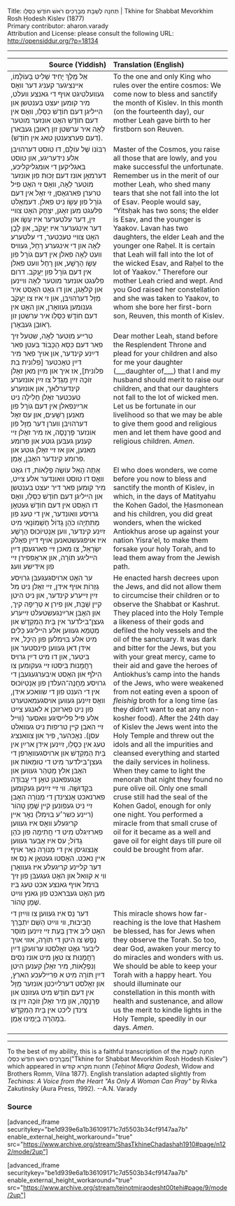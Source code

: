 <html>
<head></head>
<body>
Title: תְּחִנָה לְשַׁבָּת מְבָרְכִים רֹאשׁ חוֹדֶשׁ כִּסְלֵו | Tkhine for Shabbat Mevorkhim Rosh Ḥodesh Kislev (1877)<br />
Primary contributor: aharon.varady<br />
Attribution and License: please consult the following URL: <a href="http://opensiddur.org/?p=18134">http://opensiddur.org/?p=18134</a>
<p />
<hr />

<table style="margin-left: auto;margin-right: auto;" class="draggable">
<thead><tr><th id="x" style="text-align: right;">Source (Yiddish)</th><th style="text-align: left;">Translation (English)</th></tr></thead>
<tbody>
<tr>
<td style="vertical-align:top;" width="46%">
<div class="yiddish"><span lang="he">
אֵל מֶלֶךְ יָחִיד שַׁלִיט בְּעוֹלָמוֹ, אײנציגער קעניג דער װאָס געװעלטיגט אױף די גאנצע װעלט, מיר קומען יעצט בּענטשן און הײליגן דעם חוֹדֶשׁ כִּסְלֵו, װאָס אין דעם חוֹדֶשׁ האָט אונזער מוטער לֵאָה איר ערשטן זון רְאוּבֵן געבּארן (דעם פערצענטן טאג אין חוֹדֶשׁ). 
</span></div>
</td>
 
<td style="vertical-align:top;" width="53%">
<div class="english">
To the one and only King who rules over the entire cosmos: We come now to bless and sanctify the month of Kislev. In this month (on the fourteenth day), our mother Leah gave birth to her firstborn son Reuven. 
</div></td>
</tr>


<tr>
<td style="vertical-align:top;" width="46%">
<div class="yiddish"><span lang="he">
רִבּוֹנוֹ שֶׁל עוֹלָם, דו טוסט דערהױבּן אלע נידעריגע, און טוסט בּאגליקען די אומגליקליכע, דערמאָן אונז דעם זְכוּת פון אונזער מוטער לֵאָה, װאָס זי האָט פיל טרערן פארגאָסן, זי זאָל אין דעם גוֹרָל פון עֵשָׂו ניט פאלן. דעמאָלט פלעגט מען זאָגן, יִצְחָק האָט צװײ זין, דער עלטערער איז עֵשָׂו און דער אינגערער איז יַעֲקֹב, און לָבָן האָט צװײ טעכטער, די עלטערע לֵאָה און די אינגערע רָחֵל, געװיס װעט לֵאָה פאלן אין דעם גוֹרָל פון עֵשָׂו הָרָשָׁע, און רָחֵל װעט פאלן אין דעם גוֹרָל פון יַעֲקֹב. דרום פלעגט אונזער מוטער לֵאָה װײנען און קלאָגן, און דו גאָט האָסט איר מַזָּל דערהױבּן, און זי איז צו יַעֲקֹב גענומען געװאָרן, און האָט אין דעם חוֹדֶשׁ כִּסְלֵו איר ערשטן זון רְאוּבֵן געבּאָרן.
</span></div>
</td>
 
<td style="vertical-align:top;" width="53%">
<div class="english">
Master of the Cosmos, you raise all those that are lowly, and you make successful the unfortunate. Remember us in the merit of our mother Leah, who shed many tears that she not fall into the lot of Esav. People would say, “Yitsḥak has two sons; the elder is Esav, and the younger is Yaakov. Lavan has two daughters, the elder Leah and the younger one Raḥel. It is certain that Leah will fall into the lot of the wicked Esav, and Raḥel to the lot of Yaakov.” Therefore our mother Leah cried and wept. And you God raised her constellation and she was taken to Yaakov, to whom she bore her first-born son, Reuven, this month of Kislev.
</div></td>
</tr>


<tr>
<td style="vertical-align:top;" width="46%">
<div class="yiddish"><span lang="he">
טרײע מוטער לֵאָה, שטעל זיך פאר דעם כִּסֵא הַכָּבוֹד בּעטן פאר דײַנע קינדער, און אױך פאר מיר דײַן טאָכטער [פלונית בת פלונית], אז איך און מײַן מאן זאָלן זוֹכֶה זײַן מְגַדֵל צו זײַן אונזערע קינדערלאך, און אונזערע טעכטער זאָלן חָלִילָה ניט ארײַנפאלן אין דעם גוֹרָל פון מאנען רְשָׁעִים, און עס זאָל דערהױבּן װערן דער מַזָּל פון אונזער פַּרְנָסָה, אז מיר זאָלן זײ קענען געבּען גוטע און פרומע מאנען, און אז זײ זאָלן גוטע און פרומע קינדער האָבּן, אָמֵן.
</span></div>
</td>
 
<td style="vertical-align:top;" width="53%">
<div class="english">
Dear mother Leah, stand before the Resplendent Throne and plead for your children and also for me your daughter (___daughter of___) that I and my husband should merit to raise our children, and that our daughters not fall to the lot of wicked men. Let us be fortunate in our livelihood so that we may be able to give them good and religious men and let them have good and religious children. <em>Amen</em>.
</div></td>
</tr>


<tr>
<td style="vertical-align:top;" width="46%">
<div class="yiddish"><span lang="he">
אַתָּה הָאֵל עוֹשֶׂה פְלָאוֹת, דו גאָט װאָס דו טוסט װאונדער אלע צײַט, מיר קומען פאר דיר יעצט בענטשן און הײליגן דעם חוֹדֶשׁ כִּסְלֵו, װאָס דו האָסט אין דעם חוֹדֶשׁ געטאָן גרױסע װאונדער, אין די טעג פון מַתִּתְיָהוּ כֹּהֵן גָדוֹל חַשְׁמוֹנָאִי מיט זײַנע קינדער, װען אַנְטִיוֹכוּס הָרָשָׁע איז אױפגעשטאנען אױף דײַן פאָלק יִשְׂרָאֵל, צו מאכן זײ פארגעסן דײַן הײליגע תּוֹרָה, און אראָפּפירן זײ פון אידישע װעג׃ 
</span></div>
</td>
 
<td style="vertical-align:top;" width="53%">
<div class="english">
El who does wonders, we come before you now to bless and sanctify the month of Kislev, in which, in the days of Matityahu the Kohen Gadol, the Ḥasmonean and his children, you did great wonders, when the wicked Antiokhus arose up against your nation Yisra'el, to make them forsake your holy Torah, and to lead them away from the Jewish path. 
</div></td>
</tr>


<tr>
<td style="vertical-align:top;" width="46%">
<div class="yiddish"><span lang="he">
ער האָט ארױסגעגעבּן גרױסע גְזֵרוֹת אױף אידן, זײ זאָלן ניט מל זײַן זײערע קינדער, און ניט היטן קײן שַׁבָּת, און פירן א טְרֵיפָה קיך, און האָבּן ארײַנגעשטעלט זײערע געצן־בּילדער אין בֵּית הַמִקְדָשׁ און מְטַמֵא געװען אלע הײליגע כֵּלִים מיט אלע בּױמלען פון הֵיכָל, איז אידן דאן געװען פינסטער און בּיטער, און דו מיט דײַן גרױס רַחֲמָנוּת בּיסטו זײ געקומען צו הילף און האָסט איבּערגעגעבּן די גרױסע מַחֲנֶה־העלדן פון אַנְטִיוֹכוּס אין די הענט פון די שװאכע אידן, װאָס זײַנען געװען אױסגעמאטערט פון ניט פארזוכן א לאנגע צײַט אלע פיל פלײסיגע װאסער (װײל זײ האבן קײן טריפות ניט געװאלט עסן). נאָכהער, פיר און צװאנציג טעג אין כִּסְלֵו, זײַנען אידן ארײַן אין בֵּית הַמִקְדָשׁ און ארױסגעװאָרפן די געצן־בּילדער מיט די טוּמְאוֹת און האָבּן אלץ מְטַהֵר געװען און אָנגעפאנגן טאָן די עֲבוֹדָה בִּקְדוּשָׁה. װי זײ זײַנען געקומען פארנאכט אָנצינדן די מְנוֹרָה האָבּן זײ ניט געפונען קײן שֶׁמֶן טָהוֹר (רײנע כשר׳ע בױמל) נאָר אײן קריגעלע װאָס איז געװען פארזיגלט מיט די חֲתִימָה פון כֹּהֵן גָדוֹל; עס איז אָבּער געװען אָנצוגיסן אין די מְנוֹרָה נאָר אױף אײן נאכט. האָסטו געטאָן א נֵס אז דער קלײנע קריגעלע איז געװאָרן װי א קװאל און האָט געגעבּן פון זיך בּױמל אױף גאנצע אכט טעג בּיז מען האָט געבּראכט פון גאנץ װײַט שֶׁמֶן טָהוֹר. 
</span></div>
</td>
 
<td style="vertical-align:top;" width="53%">
<div class="english">
He enacted harsh decrees upon the Jews, and did not allow them to circumcise their children or to observe the Shabbat or Kashrut. They placed into the Holy Temple a likeness of their gods and defiled the holy vessels and the oil of the sanctuary. It was dark and bitter for the Jews, but you with your great mercy, came to their aid and gave the heroes of Antiokhus’s camp into the hands of the Jews, who were weakened from not eating even a spoon of <em>fleishig</em> broth for a long time (as they didn’t want to eat any non-kosher food). After the 24th day of Kislev the Jews went into the Holy Temple and threw out the idols and all the impurities and cleansed everything and started the daily services in holiness. When they came to light the menorah that night they found no pure olive oil. Only one small cruse still had the seal of the Kohen Gadol, enough for only one night. You performed a miracle from that small cruse of oil for it became as a well and gave oil for eight days till pure oil could be brought from afar. 
</div></td>
</tr>


<tr>
<td style="vertical-align:top;" width="46%">
<div class="yiddish"><span lang="he">
דער נֵס איז געװען צו װײַזן די חֲבִיבוּת, װי װײַט הַשֵׁם יִתְבָּרֵךְ האָט ליבּ אידן בְּעֵת זײ זײַנען מוֹסֵר נֶפֶשׁ צו היטן די תּוֹרָה, אזױ אױך ליבּער גאָט זאָלסטו ערװעקן דײַן רַחֲמָנוּת צו טאָן מיט אונז נִסִים וְנִפְלָאוֹת, מיר זאָלן קענען היטן דײַן תּוֹרָה מיט א פרײלעכע הארץ, און זאָלסט דערלײַכטן אונזער מַזָּל אין דעם חוֹדֶשׁ מיט געזונט און פַּרְנָסָה, און מיר זאָלן זוֹכֶה זײַן צו צינדן ליכט אין בֵּית הַמִקְדָשׁ בִּמְהֵרָה בְיָמֵינוּ אָמֵן.
</span></div>
</td>
 
<td style="vertical-align:top;" width="53%">
<div class="english">
This miracle shows how far-reaching is the love that Hashem be blessed, has for Jews when they observe the Torah. So too, dear God, awaken your mercy to do miracles and wonders with us. We should be able to keep your Torah with a happy heart. You should illuminate our constellation in this month with health and sustenance, and allow us the merit to kindle lights in the Holy Temple, speedily in our days. <em>Amen</em>.
</div></td>
</tr>
</tbody></table>

<hr />

To the best of my ability, this is a faithful transcription of the תְּחִנָה לְשַׁבָּת מְבָרְכִים רֹאשׁ חוֺדֶשׁ כִּסְלֵו("Tkhine for Shabbat Mevorkhim Rosh Ḥodesh Kislev") which appeared in תחנות מקרא קודש (<em>Teḥinot Miqra Qodesh</em>, Widow and Brothers Romm, Vilna 1877). English translation adapted slightly from <em>Techinas: A Voice from the Heart "As Only A Woman Can Pray"</em> by Rivka Zakutinsky (Aura Press, 1992). --A.N. Varady

<h3>Source</h3>

[advanced_iframe securitykey="be1d939e6a1b36109171c7d5503b34cf9147aa7b" enable_external_height_workaround="true" src="https://www.archive.org/stream/ShasTkhineChadashah1910#page/n122/mode/2up"]

[advanced_iframe securitykey="be1d939e6a1b36109171c7d5503b34cf9147aa7b" enable_external_height_workaround="true" src="https://www.archive.org/stream/teinotmiraodesht00tehi#page/9/mode/2up"]
</body>
</html>